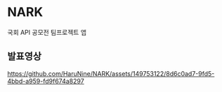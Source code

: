 # NARK
국회 API 공모전 팀프로젝트 앱

## 발표영상
https://github.com/HaruNine/NARK/assets/149753122/8d6c0ad7-9fd5-4bbd-a959-fd9f674a8297

<br/><br/>

